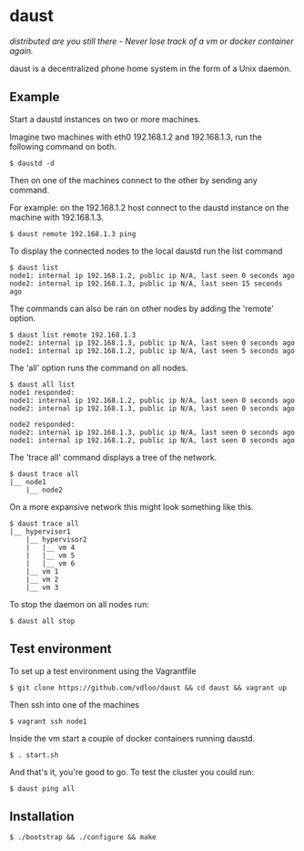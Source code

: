 daust
=====
*distributed are you still there - Never lose track of a vm or docker
container again.* 

daust is a decentralized phone home system in the form of a Unix daemon. 

## Example

Start a daustd instances on two or more machines.

Imagine two machines with eth0 192.168.1.2 and 192.168.1.3, run
the following command on both.

```
$ daustd -d
```

Then on one of the machines connect to the other by sending any command.

For example: on the 192.168.1.2 host connect to the daustd instance on
the machine with 192.168.1.3.

```
$ daust remote 192.168.1.3 ping
```

To display the connected nodes to the local daustd run the list command

```
$ daust list
node1: internal ip 192.168.1.2, public ip N/A, last seen 0 seconds ago
node2: internal ip 192.168.1.3, public ip N/A, last seen 15 seconds ago
```

The commands can also be ran on other nodes by adding the 'remote' option. 

```
$ daust list remote 192.168.1.3
node2: internal ip 192.168.1.3, public ip N/A, last seen 0 seconds ago
node1: internal ip 192.168.1.2, public ip N/A, last seen 5 seconds ago
```

The 'all' option runs the command on all nodes. 

```
$ daust all list
node1 responded:
node1: internal ip 192.168.1.2, public ip N/A, last seen 0 seconds ago
node2: internal ip 192.168.1.3, public ip N/A, last seen 0 seconds ago

node2 responded:
node2: internal ip 192.168.1.3, public ip N/A, last seen 0 seconds ago
node1: internal ip 192.168.1.2, public ip N/A, last seen 0 seconds ago
```

The 'trace all' command displays a tree of the network.

```
$ daust trace all
|__ node1
    |__ node2
```

On a more expansive network this might look something like this.

```
$ daust trace all
|__ hypervisor1
    |__ hypervisor2
    |   |__ vm 4
    |   |__ vm 5
    |   |__ vm 6
    |__ vm 1
    |__ vm 2
    |__ vm 3
```

To stop the daemon on all nodes run:

```
$ daust all stop
```

## Test environment

To set up a test environment using the Vagrantfile

```
$ git clone https://github.com/vdloo/daust && cd daust && vagrant up
```

Then ssh into one of the machines

```
$ vagrant ssh node1
```

Inside the vm start a couple of docker containers running daustd.

```
$ . start.sh
```

And that's it, you're good to go. 
To test the cluster you could run:

```
$ daust ping all
```


## Installation

```
$ ./bootstrap && ./configure && make
```
